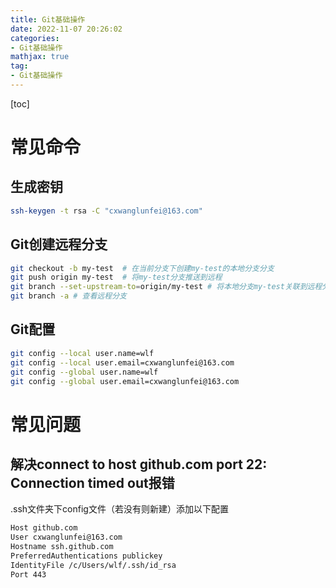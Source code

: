 ```yaml
---
title: Git基础操作
date: 2022-11-07 20:26:02
categories:
- Git基础操作
mathjax: true
tag:
- Git基础操作
---
```


[toc]

# 常见命令

## 生成密钥

```bash
ssh-keygen -t rsa -C "cxwanglunfei@163.com"
```



## Git创建远程分支

```bash
git checkout -b my-test  # 在当前分支下创建my-test的本地分支分支
git push origin my-test  # 将my-test分支推送到远程
git branch --set-upstream-to=origin/my-test # 将本地分支my-test关联到远程分支my-test上   
git branch -a # 查看远程分支
```



## Git配置

```bash
git config --local user.name=wlf
git config --local user.email=cxwanglunfei@163.com
git config --global user.name=wlf
git config --global user.email=cxwanglunfei@163.com
```



# 常见问题

## 解决connect to host github.com port 22: Connection timed out报错

.ssh文件夹下config文件（若没有则新建）添加以下配置

```bash
Host github.com  
User cxwanglunfei@163.com  
Hostname ssh.github.com  
PreferredAuthentications publickey  
IdentityFile /c/Users/wlf/.ssh/id_rsa  
Port 443  
```


